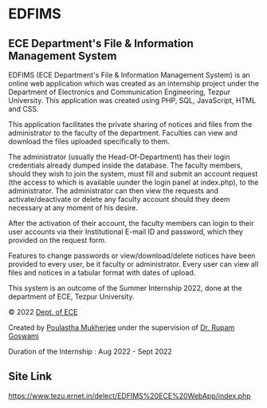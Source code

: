 # EDFIMS
## ECE Department's File & Information Management System


EDFIMS (ECE Department's File & Information Management System) is an online web application which was created as an internship project under the Department of Electronics and Communication Engineering, Tezpur University. This application was created using PHP, SQL, JavaScript, HTML and CSS.

This application facilitates the private sharing of notices and files from the administrator to the faculty of the department. Faculties can view and download the files uploaded specifically to them.

The administrator (usually the Head-Of-Department) has their login credentials already dumped inside the database. The faculty members, should they wish to join the system, must fill and submit an account request (the access to which is available uunder the login panel at index.php), to the administrator. The administrator can then view the requests and activate/deactivate or delete any faculty account should they deem necessary at any moment of his desire. 

After the activation of their account, the faculty members can login to their user accounts via their Institutional E-mail ID and password, which they provided on the request form.

Features to change passwords or view/download/delete notices have been provided to every user, be it faculty or administrator. Every user can view all files and notices in a tabular format with dates of upload.

This system is an outcome of the Summer Internship 2022, done at the department of ECE, Tezpur University.


© 2022 [Dept. of ECE](http://www.tezu.ernet.in/delect/)

Created by [Poulastha Mukherjee](http://www.linkedin.com/in/poulastha-mukherjee-5a8554229/) under the supervision of [Dr. Rupam Goswami](http://www.rupamgoswami.com/p/brief-profile.html)

Duration of the Internship : Aug 2022 - Sept 2022


## Site Link
https://www.tezu.ernet.in/delect/EDFIMS%20ECE%20WebApp/index.php
